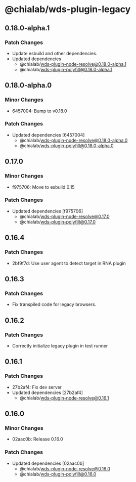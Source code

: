 # @chialab/wds-plugin-legacy

## 0.18.0-alpha.1

### Patch Changes

- Update esbuild and other dependencies.
- Updated dependencies
  - @chialab/wds-plugin-node-resolve@0.18.0-alpha.1
  - @chialab/wds-plugin-polyfill@0.18.0-alpha.1

## 0.18.0-alpha.0

### Minor Changes

- 6457004: Bump to v0.18.0

### Patch Changes

- Updated dependencies [6457004]
  - @chialab/wds-plugin-node-resolve@0.18.0-alpha.0
  - @chialab/wds-plugin-polyfill@0.18.0-alpha.0

## 0.17.0

### Minor Changes

- f975706: Move to esbuild 0.15

### Patch Changes

- Updated dependencies [f975706]
  - @chialab/wds-plugin-node-resolve@0.17.0
  - @chialab/wds-plugin-polyfill@0.17.0

## 0.16.4

### Patch Changes

- 2bf9f7d: Use user agent to detect target in RNA plugin

## 0.16.3

### Patch Changes

- Fix transpiled code for legacy browsers.

## 0.16.2

### Patch Changes

- Correctly initialize legacy plugin in test runner

## 0.16.1

### Patch Changes

- 27b2af4: Fix dev server
- Updated dependencies [27b2af4]
  - @chialab/wds-plugin-node-resolve@0.16.1

## 0.16.0

### Minor Changes

- 02aac0b: Release 0.16.0

### Patch Changes

- Updated dependencies [02aac0b]
  - @chialab/wds-plugin-node-resolve@0.16.0
  - @chialab/wds-plugin-polyfill@0.16.0
